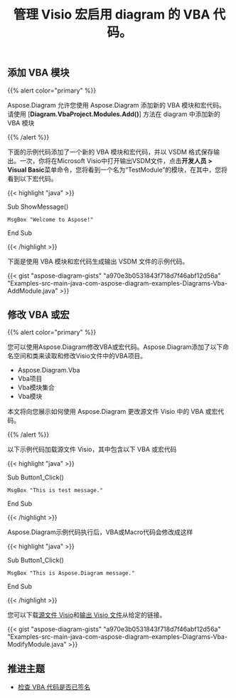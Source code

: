 ﻿---
title: 管理 Visio 宏启用 diagram 的 VBA 代码。
linktitle: Diagram VBA 项目
type: docs
weight: 200
url: /zh/java/working-with-vbaproject/
description: 使用 Aspose.Diagram 库添加 VBA 模块和修改 VBA 或宏。
---
## **添加 VBA 模块**
{{% alert color="primary" %}}

Aspose.Diagram 允许您使用 Aspose.Diagram 添加新的 VBA 模块和宏代码。请使用 [**Diagram.VbaProject.Modules.Add()**] 方法在 diagram 中添加新的 VBA 模块

{{% /alert %}}

下面的示例代码添加了一个新的 VBA 模块和宏代码，并以 VSDM 格式保存输出。一次，你将在Microsoft Visio中打开输出VSDM文件，点击**开发人员 > Visual Basic**菜单命令，您将看到一个名为“TestModule”的模块，在其中，您将看到以下宏代码。

{{< highlight "java" >}}

 Sub ShowMessage()

    MsgBox "Welcome to Aspose!"

End Sub

{{< /highlight >}}

下面是使用 VBA 模块和宏代码生成输出 VSDM 文件的示例代码。

{{< gist "aspose-diagram-gists" "a970e3b0531843f718d7f46abf12d56a" "Examples-src-main-java-com-aspose-diagram-examples-Diagrams-Vba-AddModule.java" >}}

## **修改 VBA 或宏**

{{% alert color="primary" %}} 

您可以使用Aspose.Diagram修改VBA或宏代码。Aspose.Diagram添加了以下命名空间和类来读取和修改Visio文件中的VBA项目。

- Aspose.Diagram.Vba
- Vba项目
- Vba模块集合
- Vba模块

本文将向您展示如何使用 Aspose.Diagram 更改源文件 Visio 中的 VBA 或宏代码。

{{% /alert %}} 

以下示例代码加载源文件 Visio，其中包含以下 VBA 或宏代码

{{< highlight "java" >}}

 Sub Button1_Click()

    MsgBox "This is test message."

End Sub

{{< /highlight >}}

Aspose.Diagram示例代码执行后，VBA或Macro代码会修改成这样

{{< highlight "java" >}}

 Sub Button1_Click()

    MsgBox "This is Aspose.Diagram message."

End Sub

{{< /highlight >}}

您可以下载[源文件 Visio]()和[输出 Visio 文件]()从给定的链接。

{{< gist "aspose-diagram-gists" "a970e3b0531843f718d7f46abf12d56a" "Examples-src-main-java-com-aspose-diagram-examples-Diagrams-Vba-ModifyModule.java" >}}

## **推进主题**
- [检查 VBA 代码是否已签名](/diagram/zh/java/check-if-vba-code-is-signed/)
